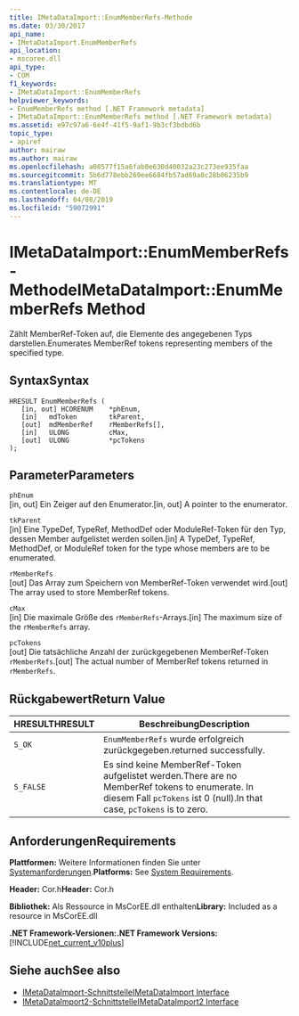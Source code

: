 ```yaml
---
title: IMetaDataImport::EnumMemberRefs-Methode
ms.date: 03/30/2017
api_name:
- IMetaDataImport.EnumMemberRefs
api_location:
- mscoree.dll
api_type:
- COM
f1_keywords:
- IMetaDataImport::EnumMemberRefs
helpviewer_keywords:
- EnumMemberRefs method [.NET Framework metadata]
- IMetaDataImport::EnumMemberRefs method [.NET Framework metadata]
ms.assetid: e97c97a6-6e4f-41f5-9af1-9b3cf3bdbd6b
topic_type:
- apiref
author: mairaw
ms.author: mairaw
ms.openlocfilehash: a08577f15a6fab0e630d40032a23c273ee935faa
ms.sourcegitcommit: 5b6d778ebb269ee6684fb57ad69a8c28b06235b9
ms.translationtype: MT
ms.contentlocale: de-DE
ms.lasthandoff: 04/08/2019
ms.locfileid: "59072991"
---
```

# <a name="imetadataimportenummemberrefs-method"></a><span data-ttu-id="b2cde-102">IMetaDataImport::EnumMemberRefs-Methode</span><span class="sxs-lookup"><span data-stu-id="b2cde-102">IMetaDataImport::EnumMemberRefs Method</span></span>
<span data-ttu-id="b2cde-103">Zählt MemberRef-Token auf, die Elemente des angegebenen Typs darstellen.</span><span class="sxs-lookup"><span data-stu-id="b2cde-103">Enumerates MemberRef tokens representing members of the specified type.</span></span>  
  
## <a name="syntax"></a><span data-ttu-id="b2cde-104">Syntax</span><span class="sxs-lookup"><span data-stu-id="b2cde-104">Syntax</span></span>  
  
```  
HRESULT EnumMemberRefs (  
   [in, out] HCORENUM    *phEnum,   
   [in]   mdToken        tkParent,   
   [out]  mdMemberRef    rMemberRefs[],   
   [in]   ULONG          cMax,   
   [out]  ULONG          *pcTokens  
);  
```  
  
## <a name="parameters"></a><span data-ttu-id="b2cde-105">Parameter</span><span class="sxs-lookup"><span data-stu-id="b2cde-105">Parameters</span></span>  
 `phEnum`  
 <span data-ttu-id="b2cde-106">[in, out] Ein Zeiger auf den Enumerator.</span><span class="sxs-lookup"><span data-stu-id="b2cde-106">[in, out] A pointer to the enumerator.</span></span>  
  
 `tkParent`  
 <span data-ttu-id="b2cde-107">[in] Eine TypeDef, TypeRef, MethodDef oder ModuleRef-Token für den Typ, dessen Member aufgelistet werden sollen.</span><span class="sxs-lookup"><span data-stu-id="b2cde-107">[in] A TypeDef, TypeRef, MethodDef, or ModuleRef token for the type whose members are to be enumerated.</span></span>  
  
 `rMemberRefs`  
 <span data-ttu-id="b2cde-108">[out] Das Array zum Speichern von MemberRef-Token verwendet wird.</span><span class="sxs-lookup"><span data-stu-id="b2cde-108">[out] The array used to store MemberRef tokens.</span></span>  
  
 `cMax`  
 <span data-ttu-id="b2cde-109">[in] Die maximale Größe des `rMemberRefs`-Arrays.</span><span class="sxs-lookup"><span data-stu-id="b2cde-109">[in] The maximum size of the `rMemberRefs` array.</span></span>  
  
 `pcTokens`  
 <span data-ttu-id="b2cde-110">[out] Die tatsächliche Anzahl der zurückgegebenen MemberRef-Token `rMemberRefs`.</span><span class="sxs-lookup"><span data-stu-id="b2cde-110">[out] The actual number of MemberRef tokens returned in `rMemberRefs`.</span></span>  
  
## <a name="return-value"></a><span data-ttu-id="b2cde-111">Rückgabewert</span><span class="sxs-lookup"><span data-stu-id="b2cde-111">Return Value</span></span>  
  
|<span data-ttu-id="b2cde-112">HRESULT</span><span class="sxs-lookup"><span data-stu-id="b2cde-112">HRESULT</span></span>|<span data-ttu-id="b2cde-113">Beschreibung</span><span class="sxs-lookup"><span data-stu-id="b2cde-113">Description</span></span>|  
|-------------|-----------------|  
|`S_OK`|`EnumMemberRefs` <span data-ttu-id="b2cde-114">wurde erfolgreich zurückgegeben.</span><span class="sxs-lookup"><span data-stu-id="b2cde-114">returned successfully.</span></span>|  
|`S_FALSE`|<span data-ttu-id="b2cde-115">Es sind keine MemberRef-Token aufgelistet werden.</span><span class="sxs-lookup"><span data-stu-id="b2cde-115">There are no MemberRef tokens to enumerate.</span></span> <span data-ttu-id="b2cde-116">In diesem Fall `pcTokens` ist 0 (null).</span><span class="sxs-lookup"><span data-stu-id="b2cde-116">In that case, `pcTokens` is to zero.</span></span>|  
  
## <a name="requirements"></a><span data-ttu-id="b2cde-117">Anforderungen</span><span class="sxs-lookup"><span data-stu-id="b2cde-117">Requirements</span></span>  
 <span data-ttu-id="b2cde-118">**Plattformen:** Weitere Informationen finden Sie unter [Systemanforderungen](../../../../docs/framework/get-started/system-requirements.md).</span><span class="sxs-lookup"><span data-stu-id="b2cde-118">**Platforms:** See [System Requirements](../../../../docs/framework/get-started/system-requirements.md).</span></span>  
  
 <span data-ttu-id="b2cde-119">**Header:** Cor.h</span><span class="sxs-lookup"><span data-stu-id="b2cde-119">**Header:** Cor.h</span></span>  
  
 <span data-ttu-id="b2cde-120">**Bibliothek:** Als Ressource in MsCorEE.dll enthalten</span><span class="sxs-lookup"><span data-stu-id="b2cde-120">**Library:** Included as a resource in MsCorEE.dll</span></span>  
  
 **<span data-ttu-id="b2cde-121">.NET Framework-Versionen:</span><span class="sxs-lookup"><span data-stu-id="b2cde-121">.NET Framework Versions:</span></span>** [!INCLUDE[net_current_v10plus](../../../../includes/net-current-v10plus-md.md)]  
  
## <a name="see-also"></a><span data-ttu-id="b2cde-122">Siehe auch</span><span class="sxs-lookup"><span data-stu-id="b2cde-122">See also</span></span>

- [<span data-ttu-id="b2cde-123">IMetaDataImport-Schnittstelle</span><span class="sxs-lookup"><span data-stu-id="b2cde-123">IMetaDataImport Interface</span></span>](../../../../docs/framework/unmanaged-api/metadata/imetadataimport-interface.md)
- [<span data-ttu-id="b2cde-124">IMetaDataImport2-Schnittstelle</span><span class="sxs-lookup"><span data-stu-id="b2cde-124">IMetaDataImport2 Interface</span></span>](../../../../docs/framework/unmanaged-api/metadata/imetadataimport2-interface.md)
